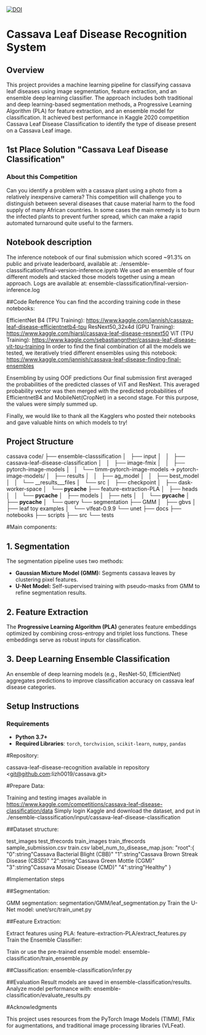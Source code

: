 [![DOI](https://zenodo.org/badge/886058921.svg)](https://doi.org/10.5281/zenodo.14739854)

# Cassava Leaf Disease Recognition System

## Overview
This project provides a machine learning pipeline for classifying cassava leaf diseases using image segmentation, feature extraction, and an ensemble deep learning classifier. The approach includes both traditional and deep learning-based segmentation methods, a Progressive Learning Algorithm (PLA) for feature extraction, and an ensemble model for classification. It achieved best performance in Kaggle 2020 competition Cassava Leaf Disease Classification to identify the type of disease present on a Cassava Leaf image.

## 1st Place Solution "Cassava Leaf Disease Classification"
### About this Competition
Can you identify a problem with a cassava plant using a photo from a relatively inexpensive camera? This competition will challenge you to distinguish between several diseases that cause material harm to the food supply of many African countries. In some cases the main remedy is to burn the infected plants to prevent further spread, which can make a rapid automated turnaround quite useful to the farmers.
## Notebook description
The inference notebook of our final submission which scored ~91.3% on public and private leaderboard, available at:
./ensemble-classsification/final-version-inference.ipynb
We used an ensemble of four different models and stacked those models together using a mean approach.
Logs are available at: ensemble-classsification/final-version-inference.log

##Code Reference
You can find the according training code in these notebooks:

EfficientNet B4 (TPU Training): https://www.kaggle.com/jannish/cassava-leaf-disease-efficientnetb4-tpu
ResNext50_32x4d (GPU Training): https://www.kaggle.com/hiarsl/cassava-leaf-disease-resnext50
ViT (TPU Training): https://www.kaggle.com/sebastiangnther/cassava-leaf-disease-vit-tpu-training
In order to find the final combination of all the models we tested, we iteratively tried different ensembles using this notebook: https://www.kaggle.com/jannish/cassava-leaf-disease-finding-final-ensembles

Ensembling by using OOF predictions
Our final submission first averaged the probabilities of the predicted classes of ViT and ResNext. This averaged probability vector was then merged with the predicted probabilities of EfficientnetB4 and MobileNet(CropNet) in a second stage. For this purpose, the values were simply summed up.

Finally, we would like to thank all the Kagglers who posted their notebooks and gave valuable hints on which models to try!

## Project Structure
cassava code/
├── ensemble-classsification
│   ├── input
│   │   ├── cassava-leaf-disease-classification
│   │   ├── image-fmix
│   │   ├── pytorch-image-models
│   │   └── timm-pytorch-image-models -> pytorch-image-models/
│   ├── results
│   │   ├── ag_model
│   │   ├── best_model
│   │   └── __results___files
│   └── src
│       ├── checkpoint
│       ├── dask-worker-space
│       └── __pycache__
├── feature-extraction-PLA
│   ├── heads
│   │   └── __pycache__
│   ├── models
│   ├── nets
│   │   └── __pycache__
│   ├── __pycache__
│   └── query
└── segmentation
    ├── GMM
    │   ├── gbvs
    │   ├── leaf toy examples
    │   └── vlfeat-0.9.9
    └── unet
        ├── docs
        ├── notebooks
        ├── scripts
        ├── src
        └── tests


#Main components:

## 1. Segmentation
The segmentation pipeline uses two methods:
- **Gaussian Mixture Model (GMM):** Segments cassava leaves by clustering pixel features.
- **U-Net Model:** Self-supervised training with pseudo-masks from GMM to refine segmentation results.

## 2. Feature Extraction
The **Progressive Learning Algorithm (PLA)** generates feature embeddings optimized by combining cross-entropy and triplet loss functions. These embeddings serve as robust inputs for classification.

## 3. Deep Learning Ensemble Classification
An ensemble of deep learning models (e.g., ResNet-50, EfficientNet) aggregates predictions to improve classification accuracy on cassava leaf disease categories.

## Setup Instructions

### Requirements
- **Python 3.7+**
- **Required Libraries**: `torch`, `torchvision`, `scikit-learn`, `numpy`, `pandas`


#Repository:

cassava-leaf-disease-recognition available in repository <git@github.com:lizh0019/cassava.git>

#Prepare Data:

Training and testing images available in <https://www.kaggle.com/competitions/cassava-leaf-disease-classification/data>
Simply login Kaggle and download the dataset, and put in ./ensemble-classsification/input/cassava-leaf-disease-classification

##Dataset structure:

test_images
test_tfrecords
train_images
train_tfrecords
sample_submission.csv
train.csv
label_num_to_disease_map.json:
"root":{
"0":string"Cassava Bacterial Blight (CBB)"
"1":string"Cassava Brown Streak Disease (CBSD)"
"2":string"Cassava Green Mottle (CGM)"
"3":string"Cassava Mosaic Disease (CMD)"
"4":string"Healthy"
}



#Implementation steps

##Segmentation:

GMM segmentation:
segmentation/GMM/leaf_segmentation.py
Train the U-Net model:
unet/src/train_unet.py

##Feature Extraction:

Extract features using PLA:
feature-extraction-PLA/extract_features.py
Train the Ensemble Classifier:

Train or use the pre-trained ensemble model:
ensemble-classification/train_ensemble.py

##Classification:
ensemble-classification/infer.py

##Evaluation
Result models are saved in ensemble-classification/results. 
Analyze model performance with:
ensemble-classification/evaluate_results.py

#Acknowledgments

This project uses resources from the PyTorch Image Models (TIMM), FMix for augmentations, and traditional image processing libraries (VLFeat).

